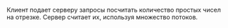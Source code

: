 Клиент подает серверу запросы посчитать количество простых чисел на отрезке.
Сервер считает их, используя множество потоков.
